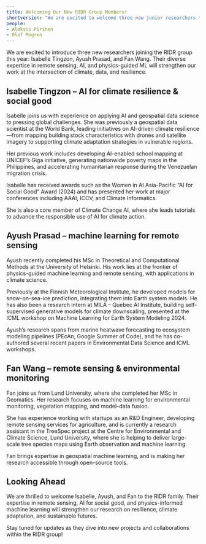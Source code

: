 ```yaml
---
title: Welcoming Our New RIDR Group Members!
shortversion: "We are excited to welcome three new junior researchers to the RIDR group: Isabelle Tingzon, Ayush Prasad, and Fan Wang. Isabelle has extensive experience applying AI and geospatial data for climate resilience and social good, Ayush specializes in data-driven climate science, from sea-ice prediction to environmental forecasting, and Fan brings expertise in remote sensing and machine learning for vegetation and forest monitoring. Together, they will help strengthen RIDR’s work at the intersection of AI, remote sensing, and climate adaptation."
people:
- Aleksis Pirinen
- Olof Mogren
---
```


We are excited to introduce three new researchers joining the RIDR group this year: Isabelle Tingzon, Ayush Prasad, and Fan Wang. Their diverse expertise in remote sensing, AI, and physics-guided ML will strengthen our work at the intersection of climate, data, and resilience.

## Isabelle Tingzon – AI for climate resilience & social good

Isabelle joins us with experience on applying AI and geospatial data science to pressing global challenges. She was previously a geospatial data scientist at the World Bank, leading initiatives on AI-driven climate resilience—from mapping building stock characteristics with drones and satellite imagery to supporting climate adaptation strategies in vulnerable regions.

Her previous work includes developing AI-enabled school mapping at UNICEF’s Giga initiative, generating nationwide poverty maps in the Philippines, and accelerating humanitarian response during the Venezuelan migration crisis.

Isabelle has received awards such as the Women in AI Asia-Pacific “AI for Social Good” Award (2024) and has presented her work at major conferences including AAAI, ICCV, and Climate Informatics.

She is also a core member of Climate Change AI, where she leads tutorials to advance the responsible use of AI for climate action.

## Ayush Prasad – machine learning for remote sensing

Ayush recently completed his MSc in Theoretical and Computational Methods at the University of Helsinki. His work lies at the frontier of physics-guided machine learning and remote sensing, with applications in climate science.

Previously at the Finnish Meteorological Institute, he developed models for snow-on-sea-ice prediction, integrating them into Earth system models. He has also been a research intern at MILA – Quebec AI Institute, building self-supervised generative models for climate downscaling, presented at the ICML workshop on Machine Learning for Earth System Modeling 2024.

Ayush’s research spans from marine heatwave forecasting to ecosystem modeling pipelines (PEcAn, Google Summer of Code), and he has co-authored several recent papers in Environmental Data Science and ICML workshops.

## Fan Wang – remote sensing & environmental monitoring

Fan joins us from Lund University, where she completed her MSc in Geomatics. Her research focuses on machine learning for environmental monitoring, vegetation mapping, and model–data fusion.

She has experience working with startups as an R&D Engineer, developing remote sensing services for agriculture, and is currently a research assistant in the TreeSpec project at the Centre for Environmental and Climate Science, Lund University, where she is helping to deliver large-scale tree species maps using Earth observation and machine learning.

Fan brings expertise in geospatial machine learning, and is making her research accessible through open-source tools.

## Looking Ahead

We are thrilled to welcome Isabelle, Ayush, and Fan to the RIDR family. Their expertise in remote sensing, AI for social good, and physics-informed machine learning will strengthen our research on resilience, climate adaptation, and sustainable futures.

Stay tuned for updates as they dive into new projects and collaborations within the RIDR group!
